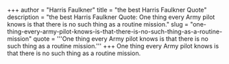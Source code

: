 +++
author = "Harris Faulkner"
title = "the best Harris Faulkner Quote"
description = "the best Harris Faulkner Quote: One thing every Army pilot knows is that there is no such thing as a routine mission."
slug = "one-thing-every-army-pilot-knows-is-that-there-is-no-such-thing-as-a-routine-mission"
quote = '''One thing every Army pilot knows is that there is no such thing as a routine mission.'''
+++
One thing every Army pilot knows is that there is no such thing as a routine mission.
